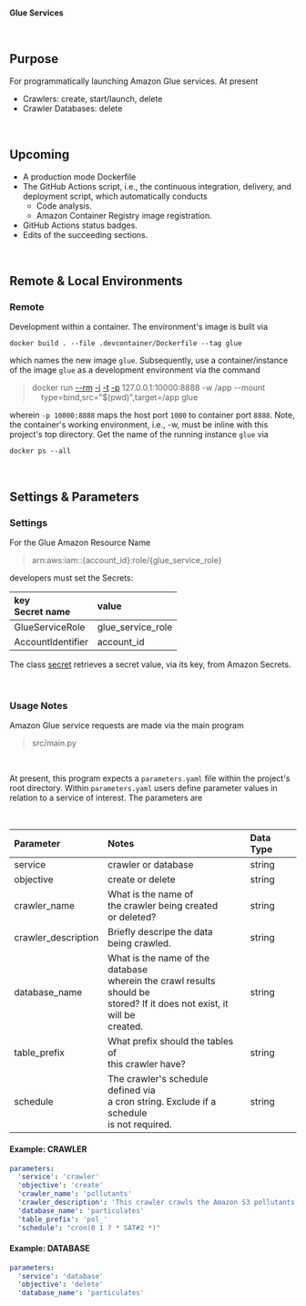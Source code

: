 <br>

**Glue Services**

<br>

## Purpose

For programmatically launching Amazon Glue services.  At present

* Crawlers: create, start/launch, delete
* Crawler Databases: delete

<br>


## Upcoming

* A production mode Dockerfile
* The GitHub Actions script, i.e., the continuous integration, delivery, and deployment script, which automatically conducts
  * Code analysis.
  * Amazon Container Registry image registration. 
* GitHub Actions status badges.
* Edits of the succeeding sections.

<br>

## Remote & Local Environments

### Remote

Development within a container.  The environment's image is built via

```shell
docker build . --file .devcontainer/Dockerfile --tag glue
```

which names the new image `glue`.  Subsequently, use a container/instance of the image `glue` as a development environment via the command


> docker run [--rm](https://docs.docker.com/engine/reference/commandline/run/#:~:text=a%20container%20exits-,%2D%2Drm,-Automatically%20remove%20the) [-i](https://docs.docker.com/engine/reference/commandline/run/#:~:text=and%20reaps%20processes-,%2D%2Dinteractive,-%2C%20%2Di) [-t](https://docs.docker.com/get-started/02_our_app/#:~:text=Finally%2C%20the-,%2Dt,-flag%20tags%20your) [-p](https://docs.docker.com/engine/reference/commandline/run/#:~:text=%2D%2Dpublish%20%2C-,%2Dp,-Publish%20a%20container%E2%80%99s) 127.0.0.1:10000:8888 -w /app --mount \
> &nbsp; &nbsp; type=bind,src="$(pwd)",target=/app glue

wherein   `-p 10000:8888` maps the host port `1000` to container port `8888`.  Note, the container's working environment, i.e., -w, must be inline with this project's top directory.  Get the name of the running instance ``glue`` via

```shell
docker ps --all
```

<br>

## Settings & Parameters

### Settings

For the Glue Amazon Resource Name

> arn:aws:iam::{account_id}:role/{glue_service_role}

developers must set the Secrets:

| key<br>Secret name | value |
| :--- | :--- |
| GlueServiceRole | glue_service_role |
| AccountIdentifier | account_id |

The class [secret](./src/functions/secret.py) retrieves a secret value, via its key, from Amazon Secrets.

<br>

### Usage Notes

Amazon Glue service requests are made via the main program

> src/main.py

<br>

At present, this program expects a `parameters.yaml` file within the project's root directory.  Within `parameters.yaml` users define parameter values in relation to a service of interest.  The parameters are 

<br>

|Parameter|Notes|Data Type|
|:---|:---|:---|
|service|crawler or database|string|
|objective|create or delete|string|
|crawler_name|What is the name of<br>the crawler being created<br>or deleted?|string|
|crawler_description|Briefly descripe the data<br>being crawled.|string|
|database_name|What is the name of the database<br>wherein the crawl results should be<br> stored?  If it does not exist, it will be<br>created.|string|
|table_prefix|What prefix should the tables of<br>this crawler have?|string|
|schedule|The crawler's schedule defined via<br>a cron string.  Exclude if a schedule<br>is not required.|string|


#### Example: CRAWLER

```yaml
parameters:
  'service': 'crawler'
  'objective': 'create'
  'crawler_name': 'pollutants'
  'crawler_description': 'This crawler crawls the Amazon S3 pollutants data.'
  'database_name': 'particulates'
  'table_prefix': 'pol_'
  'schedule': "cron(0 1 ? * SAT#2 *)"
```

#### Example: DATABASE

```yaml
parameters:
  'service': 'database'
  'objective': 'delete'
  'database_name': 'particulates'
```

<br>
<br>

<br>
<br>

<br>
<br>

<br>
<br>
